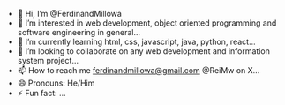 - 👋 Hi, I’m @FerdinandMillowa
- 👀 I’m interested in web development, object oriented programming and software engineering in general...
- 🌱 I’m currently learning html, css, javascript, java, python, react...
- 💞️ I’m looking to collaborate on any web development and information system project...
- 📫 How to reach me ferdinandmillowa@gmail.com @ReiMw on X...
- 😄 Pronouns: He/Him
- ⚡ Fun fact: ...

<!---
FerdinandMillowa/FerdinandMillowa is a ✨ special ✨ repository because its `README.md` (this file) appears on your GitHub profile.
You can click the Preview link to take a look at your changes.
--->
